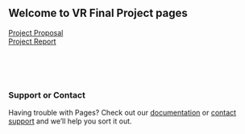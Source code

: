 ## Welcome to VR Final Project pages

<p><a href="proposal.html">Project Proposal</a> <br /><a href="report2.md">Project Report</a></p>

<br /><br /> <br />


### Support or Contact

Having trouble with Pages? Check out our [documentation](https://docs.github.com/categories/github-pages-basics/) or [contact support](https://github.com/contact) and we’ll help you sort it out.
